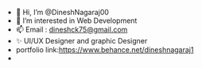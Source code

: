 - 👋 Hi, I’m @DineshNagaraj00
- 👀 I’m interested in Web Development
- 📫 Email : dineshck75@gmail.com
- ✨ UI/UX Designer and graphic Designer
- portfolio link:https://www.behance.net/dineshnagaraj1
-  


<!---
DineshNagaraj00/DineshNagaraj00 is a ✨ special ✨ repository because its `README.md` (this file) appears on your GitHub profile.
You can click the Preview link to take a look at your changes.
--->

